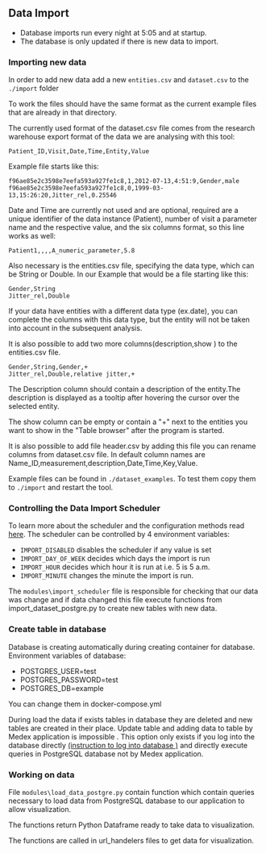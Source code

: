 ## Data Import ##
* Database imports run every night at 5:05 and at startup.
* The database is only updated if there is new data to import.

### Importing new data ###
In order to add new data add a new `entities.csv` and `dataset.csv` to the `./import` folder

To work the files should have the same format as the current example files that are already in that directory. 

The currently used format of the dataset.csv file comes from the research warehouse export format of the data we are analysing with this tool:
 
`Patient_ID,Visit,Date,Time,Entity,Value`

Example file starts like this:
```
f96ae85e2c3598e7eefa593a927fe1c8,1,2012-07-13,4:51:9,Gender,male
f96ae85e2c3598e7eefa593a927fe1c8,0,1999-03-13,15:26:20,Jitter_rel,0.25546
```
Date and Time are currently not used and are optional, required are a unique identifier of the data instance (Patient), number of visit a parameter name and the respective value, and the six columns format, so this line works as well:
```
Patient1,,,,A_numeric_parameter,5.8
```
  
Also necessary is the entities.csv file, specifying the data type, which can be String or Double. 
In our Example that would be a file starting like this:
```
Gender,String
Jitter_rel,Double
```
If your data have entities with a different data type (ex.date), you can complete the columns with this data type, but the entity will not be taken into account in the subsequent analysis.

It is also possible to add two more columns(description,show ) to the entities.csv file.
```
Gender,String,Gender,+
Jitter_rel,Double,relative jitter,+
```

The Description column should contain a description of the entity.The description is displayed as a tooltip after hovering the cursor over the selected entity.

The show column can be empty or contain a "+" next to the entities you want to show in the "Table browser" after the program is started.

It is also possible to add file header.csv by adding this file you can rename columns from dataset.csv file.
In default column names are Name_ID,measurement,description,Date,Time,Key,Value.

Example files can be found in `./dataset_examples`. To test them copy them to `./import` and restart the tool.


### Controlling the Data Import Scheduler ###
To learn more about the scheduler and the configuration methods read [here](https://apscheduler.readthedocs.io/en/latest/modules/triggers/cron.html#module-apscheduler.triggers.cron). 
The scheduler can be controlled by 4 environment variables:
* `IMPORT_DISABLED` disables the scheduler if any value is set
* `IMPORT_DAY_OF_WEEK` decides which days the import is run
* `IMPORT_HOUR` decides which hour it is run at i.e. 5 is 5 a.m.
* `IMPORT_MINUTE` changes the minute the import is run.

The `modules\import_scheduler` file is responsible for checking that our data was change and
 if data changed this file execute functions from import_dataset_postgre.py to create new tables with new data.
 
### Create table in database ###

Database is creating automatically during creating container for database. Environment variables of database:
* POSTGRES_USER=test
* POSTGRES_PASSWORD=test
* POSTGRES_DB=example

You can change them in docker-compose.yml

During load the data if exists tables in database they are deleted and new tables are created in their place.
Update table and adding data to table by Medex application is impossible . This option only exists if you log into the database directly [(instruction to log into database )](https://github.com/dieterich-lab/medex/blob/PostgreSQL/documentation/log_into_database.md) 
and directly execute queries in PostgreSQL database not by Medex application.


### Working on data ###

File `modules\load_data_postgre.py` contain function which contain queries necessary to load data from PostgreSQL database
to our application to allow visualization.

The functions return Python Dataframe ready to take data to visualization.

The functions are called in url_handelers files to get data for visualization.

